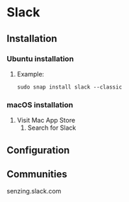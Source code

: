 # Slack

## Installation

### Ubuntu installation

1. Example:

    ```console
    sudo snap install slack --classic
    ```

### macOS installation

1. Visit Mac App Store
    1. Search for Slack

## Configuration

## Communities

senzing.slack.com
